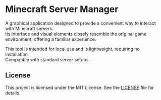 # Minecraft Server Manager

A graphical application designed to provide a convenient way to interact with Minecraft servers.  
Its interface and visual elements closely resemble the original game environment, offering a familiar experience.

This tool is intended for local use and is lightweight, requiring no installation.  
Compatible with standard server setups.

## License

This project is licensed under the MIT License. See the [LICENSE](LICENSE) file for details.
